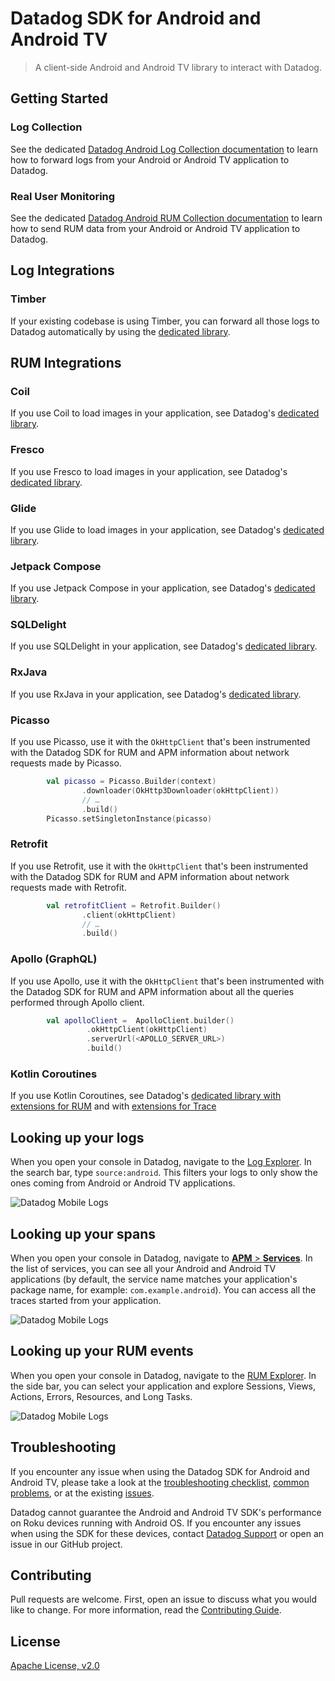 # Datadog SDK for Android and Android TV

> A client-side Android and Android TV library to interact with Datadog.
>

## Getting Started

### Log Collection

See the dedicated [Datadog Android Log Collection documentation][1] to learn how to forward logs from your Android or Android TV application to Datadog.

### Real User Monitoring

See the dedicated [Datadog Android RUM Collection documentation][2] to learn how to send RUM data from your Android or Android TV application to Datadog.

## Log Integrations

### Timber

If your existing codebase is using Timber, you can forward all those logs to  Datadog automatically by using the [dedicated library](integrations/dd-sdk-android-timber/README.md).

## RUM Integrations

### Coil

If you use Coil to load images in your application, see Datadog's [dedicated library](integrations/dd-sdk-android-coil/README.md).

### Fresco

If you use Fresco to load images in your application, see Datadog's [dedicated library](integrations/dd-sdk-android-fresco/README.md).

### Glide

If you use Glide to load images in your application, see Datadog's [dedicated library](integrations/dd-sdk-android-glide/README.md).

### Jetpack Compose

If you use Jetpack Compose in your application, see Datadog's [dedicated library](integrations/dd-sdk-android-compose/README.md).

### SQLDelight

If you use SQLDelight in your application, see Datadog's [dedicated library](integrations/dd-sdk-android-sqldelight/README.md).

### RxJava

If you use RxJava in your application, see Datadog's [dedicated library](integrations/dd-sdk-android-rx/README.md).

### Picasso

If you use Picasso, use it with the `OkHttpClient` that's been instrumented with the Datadog SDK for RUM and APM information about network requests made by Picasso.

```kotlin
        val picasso = Picasso.Builder(context)
                .downloader(OkHttp3Downloader(okHttpClient))
                // …
                .build()
        Picasso.setSingletonInstance(picasso)
```

### Retrofit

If you use Retrofit, use it with the `OkHttpClient` that's been instrumented with the Datadog SDK for RUM and APM information about network requests made with Retrofit.

```kotlin
        val retrofitClient = Retrofit.Builder()
                .client(okHttpClient)
                // …
                .build()
```

### Apollo (GraphQL)

If you use Apollo, use it with the `OkHttpClient` that's been instrumented with the Datadog SDK for RUM and APM information about all the queries performed through Apollo client.

```kotlin
        val apolloClient =  ApolloClient.builder()
                 .okHttpClient(okHttpClient)
                 .serverUrl(<APOLLO_SERVER_URL>)
                 .build()
```

### Kotlin Coroutines

If you use Kotlin Coroutines, see Datadog's [dedicated library with extensions for RUM](integrations/dd-sdk-android-rum-coroutines/README.md) and with [extensions for Trace](integrations/dd-sdk-android-trace-coroutines/README.md)

## Looking up your logs

When you open your console in Datadog, navigate to the [Log Explorer][3]. In the search bar, type `source:android`. This filters your logs to only show the ones coming from Android or Android TV applications.

![Datadog Mobile Logs](docs/images/screenshot_logs.png)

## Looking up your spans

When you open your console in Datadog, navigate to [**APM** > **Services**][4]. In the list of services, you can see all your Android and Android TV applications (by default, the service name matches your application's package name, for example: `com.example.android`). You can access all the traces started from your application.

![Datadog Mobile Logs](docs/images/screenshot_apm.png)

## Looking up your RUM events

When you open your console in Datadog, navigate to the [RUM Explorer][5]. In the side bar, you can select your application and explore Sessions, Views, Actions, Errors, Resources, and Long Tasks.

![Datadog Mobile Logs](docs/images/screenshot_rum.png)

## Troubleshooting

If you encounter any issue when using the Datadog SDK for Android and Android TV, please take a look at 
the [troubleshooting checklist][6], [common problems](docs/advanced_troubleshooting.md), or at
the existing [issues](https://github.com/DataDog/dd-sdk-android/issues?q=is%3Aissue).

<div class="alert alert-warning">
Datadog cannot guarantee the Android and Android TV SDK's performance on Roku devices running with Android OS. If you encounter any issues when using the SDK for these devices, contact <a href="https://docs.datadoghq.com/help/">Datadog Support</a> or open an issue in our GitHub project.
</div>

## Contributing

Pull requests are welcome. First, open an issue to discuss what you would like to change. For more information, read the [Contributing Guide](CONTRIBUTING.md).

## License

[Apache License, v2.0](LICENSE)

[1]: https://docs.datadoghq.com/logs/log_collection/android/?tab=kotlin
[2]: https://docs.datadoghq.com/real_user_monitoring/android/?tab=kotlin
[3]: https://app.datadoghq.com/logs
[4]: https://app.datadoghq.com/apm/services
[5]: https://app.datadoghq.com/rum/explorer
[6]: https://docs.datadoghq.com/real_user_monitoring/android/troubleshooting/